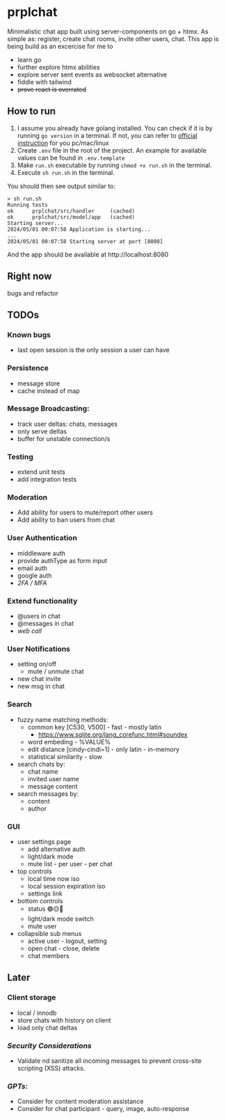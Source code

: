 # prplchat

Minimalistic chat app built using server-components on go + htmx.
As simple as: register, create chat rooms, invite other users, chat.
This app is being build as an excercise for me to 
- learn go
- further explore htmx abilities
- explore server sent events as websocket alternative
- fiddle with tailwind
- <s>prove react is overrated</s>

## How to run

1. I assume you already have golang installed.
    You can check if it is by running `go version` in a terminal.
    If not, you can refer to [official instruction](https://go.dev/doc/install) for you pc/mac/linux
2. Create `.env` file in the root of the project.
    An example for available values can be found in `.env.template`
3. Make `run.sh` executable by running `chmod +x run.sh` in the terminal.
4. Execute `sh run.sh` in the terminal.

You should then see output similar to:
```
> sh run.sh
Running tests
ok      prplchat/src/handler     (cached)
ok      prplchat/src/model/app   (cached)
Starting server...
2024/05/01 00:07:58 Application is starting...
...
2024/05/01 00:07:58 Starting server at port [8080]
```
And the app should be available at http://localhost:8080

## Right now
bugs and refactor

## TODOs

### Known bugs
- last open session is the only session a user can have

### Persistence
- message store
- cache instead of map

### Message Broadcasting: 
- track user deltas: chats, messages
- only serve deltas
- buffer for unstable connection/s

### Testing
- extend unit tests
- add integration tests

### Moderation
- Add ability for users to mute/report other users
- Add ability to ban users from chat

### User Authentication
- middleware auth
- provide authType as form input
- email auth
- google auth
- *2FA / MFA*

### Extend functionality
- @users in chat
- @messages in chat
- *web call*

### User Notifications
- setting on/off
    - mute / unmute chat
- new chat invite
- new msg in chat

### Search
- fuzzy name matching methods:
    - common key [C530, V500] - fast - mostly latin
        - https://www.sqlite.org/lang_corefunc.html#soundex
    - word embeding - %VALUE%
    - edit distance [cindy-cindi=1] - only latin - in-memory
    - statistical similarity - slow
- search chats by: 
    - chat name
    - invited user name
    - message content
- search messages by:
    - content
    - author

### GUI
- user settings page
    * add alternative auth
    * light/dark mode
    * mute list - per user - per chat
- top controls
    * local time now iso
    * local session expiration iso
    * settings link
- bottom controls
    * status 🟢🟡🔴
    * light/dark mode switch
    * mute user
- collapsible sub menus
    * active user - logout, setting
    * open chat - close, delete
    * chat members

## Later

### Client storage
- local / innodb
- store chats with history on client
- load only chat deltas

### *Security Considerations*
- Validate nd sanitize all incoming messages to prevent cross-site scripting (XSS) attacks.

### *GPTs*:
- Consider for content moderation assistance
- Consider for chat participant - query, image, auto-response
